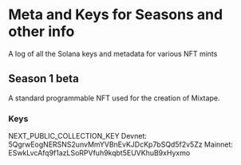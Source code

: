 # Meta and Keys for Seasons and other info

A log of all the Solana keys and metadata for various NFT mints

## Season 1 beta

A standard programmable NFT used for the creation of Mixtape.

### Keys
NEXT_PUBLIC_COLLECTION_KEY
Devnet: 5QgrwEogNERSNS2unvMmYVBnEvKJDcKp7bSQd5f2v5Zz
Mainnet: ESwkLvcAfq9f1azLSoRPVfuh9kqbt5EUVKhuB9xHyxmo